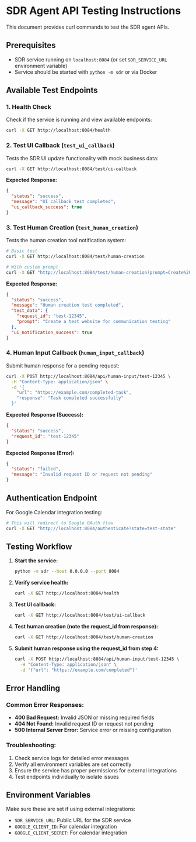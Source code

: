 # SDR Agent API Testing Instructions

This document provides curl commands to test the SDR agent APIs.

## Prerequisites

- SDR service running on `localhost:8084` (or set `SDR_SERVICE_URL` environment variable)
- Service should be started with `python -m sdr` or via Docker

## Available Test Endpoints

### 1. Health Check
Check if the service is running and view available endpoints:

```bash
curl -X GET http://localhost:8084/health
```

### 2. Test UI Callback (`test_ui_callback`)
Tests the SDR UI update functionality with mock business data:

```bash
curl -X GET http://localhost:8084/test/ui-callback
```

**Expected Response:**
```json
{
  "status": "success",
  "message": "UI callback test completed",
  "ui_callback_success": true
}
```

### 3. Test Human Creation (`test_human_creation`)
Tests the human creation tool notification system:

```bash
# Basic test
curl -X GET http://localhost:8084/test/human-creation

# With custom prompt
curl -X GET "http://localhost:8084/test/human-creation?prompt=Create%20a%20landing%20page%20for%20testing"
```

**Expected Response:**
```json
{
  "status": "success",
  "message": "Human creation test completed",
  "test_data": {
    "request_id": "test-12345",
    "prompt": "Create a test website for communication testing"
  },
  "ui_notification_success": true
}
```

### 4. Human Input Callback (`human_input_callback`)
Submit human response for a pending request:

```bash
curl -X POST http://localhost:8084/api/human-input/test-12345 \
  -H "Content-Type: application/json" \
  -d '{
    "url": "https://example.com/completed-task",
    "response": "Task completed successfully"
  }'
```

**Expected Response (Success):**
```json
{
  "status": "success",
  "request_id": "test-12345"
}
```

**Expected Response (Error):**
```json
{
  "status": "failed",
  "message": "Invalid request ID or request not pending"
}
```

## Authentication Endpoint

For Google Calendar integration testing:

```bash
# This will redirect to Google OAuth flow
curl -X GET "http://localhost:8084/authenticate?state=test-state"
```

## Testing Workflow

1. **Start the service:**
   ```bash
   python -m sdr --host 0.0.0.0 --port 8084
   ```

2. **Verify service health:**
   ```bash
   curl -X GET http://localhost:8084/health
   ```

3. **Test UI callback:**
   ```bash
   curl -X GET http://localhost:8084/test/ui-callback
   ```

4. **Test human creation (note the request_id from response):**
   ```bash
   curl -X GET http://localhost:8084/test/human-creation
   ```

5. **Submit human response using the request_id from step 4:**
   ```bash
   curl -X POST http://localhost:8084/api/human-input/test-12345 \
     -H "Content-Type: application/json" \
     -d '{"url": "https://example.com/completed"}'
   ```

## Error Handling

### Common Error Responses:

- **400 Bad Request:** Invalid JSON or missing required fields
- **404 Not Found:** Invalid request ID or request not pending
- **500 Internal Server Error:** Service error or missing configuration

### Troubleshooting:

1. Check service logs for detailed error messages
2. Verify all environment variables are set correctly
3. Ensure the service has proper permissions for external integrations
4. Test endpoints individually to isolate issues

## Environment Variables

Make sure these are set if using external integrations:
- `SDR_SERVICE_URL`: Public URL for the SDR service
- `GOOGLE_CLIENT_ID`: For calendar integration
- `GOOGLE_CLIENT_SECRET`: For calendar integration